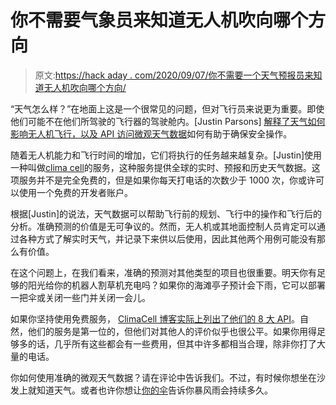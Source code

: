# 你不需要气象员来知道无人机吹向哪个方向

> 原文:[https://hack aday . com/2020/09/07/你不需要一个天气预报员来知道无人机吹向哪个方向/](https://hackaday.com/2020/09/07/you-dont-need-a-weatherman-to-know-which-way-the-drone-blows/)

“天气怎么样？”在地面上这是一个很常见的问题，但对飞行员来说更为重要。即使他们可能不在他们所驾驶的飞行器的驾驶舱内。[Justin Parsons] [解释了天气如何影响无人机飞行，以及 API 访问微观天气数据](https://codepad.co/blog/?p=343)如何有助于确保安全操作。

随着无人机能力和飞行时间的增加，它们将执行的任务越来越复杂。[Justin]使用一种叫做[clima cell](https://www.climacell.co/weather-api/)的服务，这种服务提供全球的实时、预报和历史天气数据。这项服务并不是完全免费的，但是如果你每天打电话的次数少于 1000 次，你或许可以使用一个免费的开发者账户。

根据[Justin]的说法，天气数据可以帮助飞行前的规划、飞行中的操作和飞行后的分析。准确预测的价值是无可争议的。然而，无人机或其地面控制人员肯定可以通过各种方式了解实时天气，并记录下来供以后使用，因此其他两个用例可能没有那么有价值。

在这个问题上，在我们看来，准确的预测对其他类型的项目也很重要。明天你有足够的阳光给你的机器人割草机充电吗？如果你的海滩亭子预计会下雨，它可以部署一把伞或关闭一些门并关闭一会儿。

如果你坚持使用免费服务， [ClimaCell 博客实际上列出了他们的 8 大 API](https://www.climacell.co/weather-api/https://www.climacell.co/blog/top-8-weather-apis-for-2020/)。自然，他们的服务是第一位的，但他们对其他人的评价似乎也很公平。如果你用得足够多的话，几乎所有这些都会有一些费用，但其中许多都相当合理，除非你打了大量的电话。

你如何使用准确的微观天气数据？请在评论中告诉我们。不过，有时候你想坐在沙发上就知道天气。或者也许你想让[你的伞](https://hackaday.com/2018/12/25/the-umbrella-that-tells-you-the-weather/)告诉你暴风雨会持续多久。